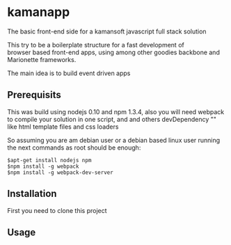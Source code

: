 # kamanapp

The basic front-end side for a kamansoft javascript full stack solution

This try to be a boilerplate structure for a fast development of  
browser based front-end apps, using among other goodies backbone and 
Marionette frameworks.

The main idea is to build event driven apps 


## Prerequisits

This was build using nodejs 0.10  and npm  1.3.4, also you will need 
webpack to compile your solution in one script, and 
and others devDependency "" like html template files and css loaders


So assuming you are am debian user or a debian based linux user  running
the next commands as root should be enough: 
  
    $apt-get install nodejs npm 
    $npm install -g webpack 
    $npm install -g webpack-dev-server


## Installation

First you need to clone this project 



## Usage